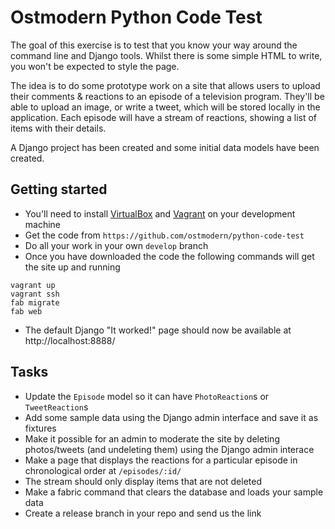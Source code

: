 # Ostmodern Python Code Test

The goal of this exercise is to test that you know your way around the command line and Django tools. Whilst there is some simple HTML to write, you won't be expected to style the page.

The idea is to do some prototype work on a site that allows users to upload their comments & reactions to an episode of a television program. They'll be able to upload an image, or write a tweet, which will be stored locally in the application.  Each episode will have a stream of reactions, showing a list of items with their details.

A Django project has been created and some initial data models have been created.

## Getting started
* You'll need to install [VirtualBox](https://www.virtualbox.org/) and [Vagrant](https://www.vagrantup.com/) on your development machine
* Get the code from `https://github.com/ostmodern/python-code-test`
* Do all your work in your own `develop` branch
* Once you have downloaded the code the following commands will get the site up and running

```shell
vagrant up
vagrant ssh
fab migrate
fab web
```
* The default Django "It worked!" page should now be available at http://localhost:8888/

## Tasks

* Update the `Episode` model so it can have `PhotoReaction`s or `TweetReaction`s
* Add some sample data using the Django admin interface and save it as fixtures
* Make it possible for an admin to moderate the site by deleting photos/tweets (and un­deleting them) using the Django admin interace
* Make a page that displays the reactions for a particular episode in chronological order at `/episodes/:id/`
* The stream should only display items that are not deleted
* Make a fabric command that clears the database and loads your sample data
* Create a release branch in your repo and send us the link
